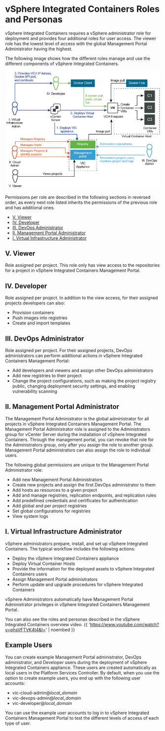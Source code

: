 # vSphere Integrated Containers Roles and Personas

vSphere Integrated Containers requires a vSphere administrator role for deployment and provides four additional roles for user access. The viewer role has the lowest level of access with the global Management Portal Administrator having the highest.

The following image shows how the different roles manage and use the different components of vSphere Integrated Containers.

![vSphere Integrated Containers Conceptual Overview](graphics/conceptual-overview.png)

Permissions per role are described in the following sections in reversed order, as every next role listed inherits the permissions of the previous role and has additional ones.

- [V. Viewer](#viewer)
- [IV. Developer](#developer)
- [III. DevOps Administrator](#devopsadmin)
- [II. Management Portal Administrator](#cloudadmin)
- [I. Virtual Infrastructure Administrator](#viadmin)

## V. Viewer <a id="viewer"></a>

Role assigned per project. This role only has view access to the repositories for a project in vSphere Integrated Containers Management Portal.

## IV. Developer <a id="developer"></a>

Role assigned per project. In addition to the view access, for their assigned projects developers can also:
- Provision containers
- Push images into registries
- Create and import templates

## III. DevOps Administrator <a id="devopsadmin"></a>

Role assigned per project. For their assigned projects, DevOps administrators can perform additional actions in vSphere Integrated Containers Management Portal:

- Add developers and viewers and assign other DevOps administrators
- Add new registries to their project
- Change the project configurations, such as making the project registry public, changing deployment security settings, and enabling vulnerability scanning

## II. Management Portal Administrator <a id="cloudadmin"></a>

The Management Portal Administrator is the global administrator for all projects in vSphere Integrated Containers Management Portal. The Management Portal Administrator role is assigned to the Administrators group for vCenter Server during the installation of vSphere Integrated Containers. Through the management portal, you can revoke that role for the Administrators group, only after you assign the role to another group. Management Portal administrators can also assign the role to individual users.

The following global permissions are unique to the Management Portal Administrator role:

- Add new Management Portal Administrators
- Create new projects and assign the first DevOps administrator to them
- Add hosts as resources to a given project
- Add and manage registries, replication endpoints, and replication rules
- Add predefined credentials and certificates for authentication
- Add global and per project registries
- Set global configurations for registries
- View system logs

## I. Virtual Infrastructure Administrator <a id="viadmin"></a>

vSphere administrators prepare, install, and set up vSphere Integrated Containers. The typical workflow includes the following actions:
- Deploy the vSphere Integrated Containers appliance
- Deploy Virtual Container Hosts
- Provide the information for the deployed assets to vSphere Integrated Containers users
- Assign Management Portal administrators
- Perform update and upgrade procedures for vSphere Integrated Containers

vSphere Administrators automatically have Management Portal Administrator privileges in vSphere Integrated Containers Management Portal. 

You can also see the roles and personas described in the vSphere Integrated Containers overview video.
{{ 'https://www.youtube.com/watch?v=phsVFTVK4t4&t=' | noembed }}
 
## Example Users #####

You can create example Management Portal administrator, DevOps administrator, and  Developer users during the deployment of vSphere Integrated Containers appliance. These users are created automatically as local users in the Platform Services Controller. By default, when you use the option to create example users, you end up with the following user accounts:

- vic-cloud-admin@*local_domain*
- vic-devops-admin@*local_domain*
- vic-developer@*local_domain*

You can use the example user accounts to log in to vSphere Integrated Containers Management Portal to test the different levels of access of each type of user.
